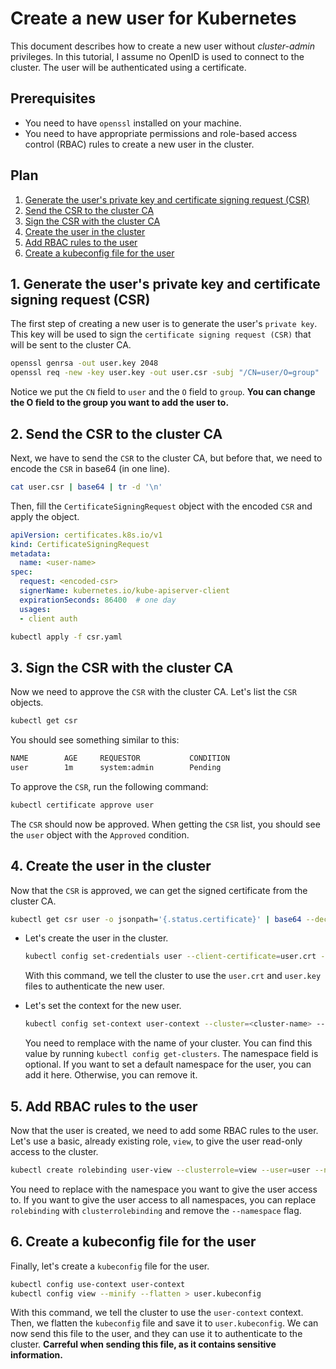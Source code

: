 # Create a new user for Kubernetes
This document describes how to create a new user without *cluster-admin* privileges.
In this tutorial, I assume no OpenID is used to connect to the cluster. The user will be authenticated using a certificate.

## Prerequisites
- You need to have `openssl` installed on your machine.
- You need to have appropriate permissions and role-based access control (RBAC) rules to create a new user in the cluster.


## Plan
1. [Generate the user's private key and certificate signing request (CSR)](#generate-the-users-private-key-and-certificate-signing-request-csr)
2. [Send the CSR to the cluster CA](#send-the-csr-to-the-cluster-ca)
3. [Sign the CSR with the cluster CA](#sign-the-csr-with-the-cluster-ca)
4. [Create the user in the cluster](#create-the-user-in-the-cluster)
5. [Add RBAC rules to the user](#add-rbac-rules-to-the-user)
6. [Create a kubeconfig file for the user](#create-a-kubeconfig-file-for-the-user)


## 1. Generate the user's private key and certificate signing request (CSR)
The first step of creating a new user is to generate the user's `private key`. This key will be used to sign the `certificate signing request (CSR)` that will be sent to the cluster CA.    
```bash
openssl genrsa -out user.key 2048
openssl req -new -key user.key -out user.csr -subj "/CN=user/O=group"
```
Notice we put the `CN` field to `user` and the `O` field to `group`. **You can change the O field to the group you want to add the user to.**

## 2. Send the CSR to the cluster CA
Next, we have to send the `CSR` to the cluster CA, but before that, we need to encode the `CSR` in base64 (in one line).    
```bash
cat user.csr | base64 | tr -d '\n'
```
Then, fill the `CertificateSigningRequest` object with the encoded `CSR` and apply the object.    
```yaml
apiVersion: certificates.k8s.io/v1
kind: CertificateSigningRequest
metadata:
  name: <user-name>
spec:
  request: <encoded-csr>
  signerName: kubernetes.io/kube-apiserver-client
  expirationSeconds: 86400  # one day
  usages:
  - client auth
```
```bash
kubectl apply -f csr.yaml
```

## 3. Sign the CSR with the cluster CA
Now we need to approve the `CSR` with the cluster CA. Let's list the `CSR` objects.    
```bash
kubectl get csr
```
You should see something similar to this:
```bash
NAME        AGE     REQUESTOR           CONDITION
user        1m      system:admin        Pending
```
To approve the `CSR`, run the following command:
```bash
kubectl certificate approve user
```
The `CSR` should now be approved. When getting the `CSR` list, you should see the `user` object with the `Approved` condition.

## 4. Create the user in the cluster
Now that the `CSR` is approved, we can get the signed certificate from the cluster CA.    
```bash
kubectl get csr user -o jsonpath='{.status.certificate}' | base64 --decode > user.crt
```
- Let's create the user in the cluster.    
    ```bash
    kubectl config set-credentials user --client-certificate=user.crt --client-key=user.key --embed-certs=true
    ```
    With this command, we tell the cluster to use the `user.crt` and `user.key` files to authenticate the new user.

- Let's set the context for the new user.    
    ```bash
    kubectl config set-context user-context --cluster=<cluster-name> --namespace=<namespace> --user=user
    ```
    You need to remplace <cluster-name> with the name of your cluster. You can find this value by running `kubectl config get-clusters`.
    The namespace field is optional. If you want to set a default namespace for the user, you can add it here. Otherwise, you can remove it. 

## 5. Add RBAC rules to the user
Now that the user is created, we need to add some RBAC rules to the user.    
Let's use a basic, already existing role, `view`, to give the user read-only access to the cluster.    
```bash
kubectl create rolebinding user-view --clusterrole=view --user=user --namespace=<namespace>
```
You need to replace <namespace> with the namespace you want to give the user access to. If you want to give the user access to all namespaces, you can replace `rolebinding` with `clusterrolebinding` and remove the `--namespace` flag.

## 6. Create a kubeconfig file for the user
Finally, let's create a `kubeconfig` file for the user.    
```bash
kubectl config use-context user-context
kubectl config view --minify --flatten > user.kubeconfig
```
With this command, we tell the cluster to use the `user-context` context. Then, we flatten the `kubeconfig` file and save it to `user.kubeconfig`.
We can now send this file to the user, and they can use it to authenticate to the cluster.
**Carreful when sending this file, as it contains sensitive information.**
